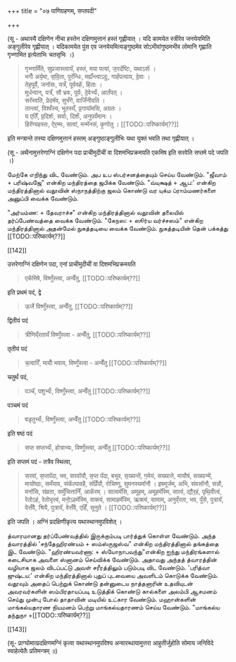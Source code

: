 +++
title = "०७ पाणिग्रहणम्, सप्तपदी"

+++

(सू - अथास्यै दक्षिणेन नीचा हस्तेन दक्षिणमुत्तानं हस्तं गृह्णीयात् । यदि कामयेत स्त्रीरेव जनयेयमिति अङ्गुलीरेव गृह्णीयात् । यदिकामयेत पुंस एव जनयेयमित्यङ्गुष्ठमेव सोऽभीवांगुष्ठमभीव लोमानि गृह्णाति गृभ्णामित इत्येताभिः चतसृभिः ।)

> गृभ्णामिँते, सुप्रजास्त्वायॅ, हस्तं, मया पत्या॑, ज॒रदॅष्टिः, यथाऽसॅः ।  
भगोँ अर्य॒मा, स॒वि॒ता, पुरॅन्धिः, मह्यँन्त्वाऽदुः, गार्हंपत्याय, दे॒वाः ।  
तेह॒पूर्वे, जनॉसः, यत्रँ, पूर्ववहॅः, हिताः ।  
मूर्धन्वान्, यत्रँ, सौ भ्रवः, पूर्वंः, दे॒वेभ्यःँ, आतँपत् ।  
सरॅस्वति, प्रेदमॅव, सुभँगे, वाजिँनीवति ।  
तान्त्वा॑, विश्वँस्य, भूतस्यँ, प्र॒गायॉमसि, अग्रतः ।  
य एतिँ, प्र॒दिशॅः, सर्वाः, दिशःँ, अनुपवँमानः ।  
हिरॅण्यहस्तः, ऐर॒म्मः, सत्वा॑, मन्मॅनसं, कृ॒णोतु । [[TODO::परिष्कार्यम्??]]

इति मन्त्रान्ते तस्या दक्षिणमुत्तानं हस्तम् अङ्गुष्ठाङ्गुलीभिः यथा युक्तं भवति तथा गृह्णीयात् । 

(सू - अथैनामुत्तरेणाग्निं दक्षिणेन पदा प्राचीमुदीचीं वा दिशमभिप्रक्रमयति एकमिष इति सरवेति सप्तमे पदे जपति ।)

மேற்கே எறிந்து விட வேண்டும். அப உப ஸ்பர்சனத்தையும் செய்ய வேண்டும். "ஜீவாம் + பரிஷ்வஜே" என்கிற மந்திரத்தை ஜபிக்க வேண்டும். "வ்யுக்ஷத் + ஆப:' என்கிற மந்திரத்தினால் வதூவின் ஸ்நாநத்திற்கு ஜலம் கொண்டு வர யுக்ம ப்ராம்மணர்களை அனுப்பி வைக்க வேண்டும்.

"அர்யம்ண: + தேவராச்ச" என்கிற மந்திரத்தினால் வதூவின் தலையில் தர்ப்பேண்வத்தை வைக்க வேண்டும். "கேநஸ: + ஸூர்ய வர்ச்சஸம்" என்கிற மந்திரத்தினால் அதன்மேல் நுகத்தடியை வைக்க வேண்டும். நுகத்தடியின் தென் பக்கத்து [[TODO::परिष्कार्यम्??]]

[[142]]

उत्तरेणाग्निं दक्षिणेन पदा, एनां प्राचीमुदीचीं वा दिशमभिप्रक्रमयति 

> एकॅमिषे, विष्णुँस्त्वा, अन्वेँतु, [[TODO::परिष्कार्यम्??]]

इति प्रथमं पदं, द्वे 

> ऊर्जे विष्णुँस्त्वा, अन्वेँतु, [[TODO::परिष्कार्यम्??]]

द्वितीयं पदं 

> त्रीणिव्ँरतायँ विष्णुँस्त्वा - अन्वेँतु, [[TODO::परिष्कार्यम्??]]

तृतीयं पदं 

> च॒त्वारिँ, मायोँ भवाय, विष्णुँस्त्वा - अन्वेँतु [[TODO::परिष्कार्यम्??]]

चतुर्थं पदं,

> पञ्चॅ, पशुभ्यःँ, विष्णुँस्त्वा, अन्वेँतु [[TODO::परिष्कार्यम्??]]

पञ्चमं पदं 

> षडृतुभ्यःँ, विष्णुँस्त्वा, अन्वेँतु [[TODO::परिष्कार्यम्??]]

इति षष्ठं पदं 

> सप्त सप्तभ्यःँ, होत्राभ्यः, विष्णुँस्त्वा, अन्वेँतु [[TODO::परिष्कार्यम्??]] 

इति सप्तमं पदं - तत्रैव स्थित्वा, 

> सरवा॑, स॒प्तपॅदा, भव, सरवॉयौ, स॒प्त पॅदा, बभूव, स॒ख्यन्ते॑, ग॒मेयं, सख्यात्ते, मायौषं, सख्यान्मे॑, मायो॑ष्ठाः, समँयाव, संकॅल्पावहै, संप्रिँयौ, रोचिष्णू, सुमनस्यमॉनौ । इषमूर्जम्, अभि, संवसॉनौ, सन्नौ, मनॉसि, संव्रता, समुँचित्तानिँ, आकॅरम् । सात्वमॅसि, अमूहम्, अमूहमॅस्मि, सात्वं, द्यौर॒हं, पृथि॒वीत्वं, रेतोऽहं, रेतोभृत्त्वं, मनो॒ऽहमॅस्मि, वाक्त्वं, सामाहमॅस्मि, ऋक्त्वं, सामाम्, अनुव्ँरता, भव, पुँसे, पुत्रायॅ, वेत्तँवै, श्रियै, पुत्रायॅ, वेत्तँवै, एहिँ, सूनुते । [[TODO::परिष्कार्यम्??]]

इति जपति । अग्निं प्रदक्षिणीकृत्य यथास्थानमुपविशेत् ।

த்வாரமானது தர்ப்பேண்வத்தில் இருக்கும்படி பார்த்துக் கொள்ள வேண்டும். அந்த த்வாரத்தில் 'சந்தேஹிரண்யம் + ஸம்ஸ்ருஜஸ்வ" என்கிற மந்திரத்தினால் தங்கத்தை இட வேண்டும். "ஹிரண்யவர்ணா: + ஸ்யோநாபவந்து"என்கிற ஐந்து மந்திரங்களால் கடைசியாக அவளை ஸ்னானம் செய்விக்க வேண்டும். அதாவது அந்தத் த்வாரத்தின் வழியாக ஜலம் விடப்பட்டு அவள் சரீரத்திலும் படும்படி விட வேண்டும். 'பரித்வா ஜுஷ்டய:' என்கிற மந்திரத்தினால் புதுப் புடவையை அவளிடம் கொடுக்க வேண்டும். வதூவும் அதைப் பெற்றுக் கொண்டு தன்னுடைய நாத்தனாரின் உதவியுடன் அவரவர்களின் ஸம்பிரதாயப்படி உடுத்திக் கொண்டு கால்களை அலம்பி ஆசமனம் செய்து முன்பு போல் தாதாவின் மடியில் உட்கார வேண்டும். மஹான்களின் மாங்கல்யதாரண நியமனம் பெற்று மாங்கல்யதாரணம் செய்ய வேண்டும். "மாங்கல்ய தந்துநா +[[TODO::परिष्कार्यम्??]]

[[143]]

(सू- प्राग्घोमात्प्रदक्षिणमग्निं कृत्वा यथास्थानमुपविश्य अन्वारब्धायामुत्तरा आहुतीर्जुहोति सोमाय जनिविदे स्वाहेत्येतैः प्रतिमन्त्रम् ॥)